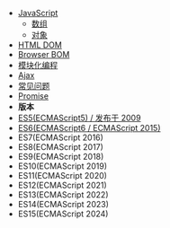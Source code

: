 * [JavaScript](front-end/javascript/README.md)
    * [数组](array.md)
    * [对象](object.md)
* [HTML DOM](front-end/javascript/dom.md)
* [Browser BOM](front-end/javascript/bom.md)
* [模块化编程](front-end/javascript/module.md)
* [Ajax](front-end/javascript/ajax.md)
* [常见问题](front-end/javascript/faq.md)
* [Promise](front-end/javascript/promise.md)
* **版本**
* [ES5(ECMAScript5) / 发布于 2009](front-end/javascript/es5.md)
* [ES6(ECMAScript6 / ECMAScript 2015)](front-end/javascript/es6.md)
* ES7(ECMAScript 2016)
* ES8(ECMAScript 2017)
* ES9(ECMAScript 2018)
* ES10(ECMAScript 2019)
* ES11(ECMAScript 2020)
* ES12(ECMAScript 2021)
* ES13(ECMAScript 2022)
* ES14(ECMAScript 2023)
* ES15(ECMAScript 2024)
